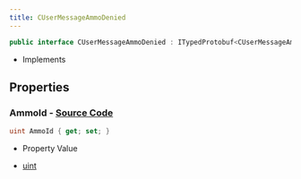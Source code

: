 ```yaml
---
title: CUserMessageAmmoDenied
---
```


```csharp
public interface CUserMessageAmmoDenied : ITypedProtobuf<CUserMessageAmmoDenied>, INativeHandle, INetMessage<CUserMessageAmmoDenied>, IDisposable
```

- Implements

## Properties

### **AmmoId** - [Source Code](https://github.com/swiftly-solution/swiftlys2/blob/main/managed/src/SwiftlyS2.Generated/Protobufs/Interfaces/CUserMessageAmmoDenied.cs#L18)

```csharp
uint AmmoId { get; set; }
```

- Property Value

- [uint](https://learn.microsoft.com/dotnet/api/system.uint32)

